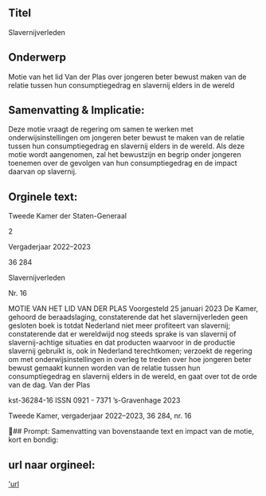 ## Titel
Slavernijverleden
## Onderwerp
Motie van het lid Van der Plas over jongeren beter bewust maken van de relatie tussen hun consumptiegedrag en slavernij elders in de wereld 
## Samenvatting & Implicatie:

Deze motie vraagt de regering om samen te werken met onderwijsinstellingen om jongeren beter bewust te maken van de relatie tussen hun consumptiegedrag en slavernij elders in de wereld. Als deze motie wordt aangenomen, zal het bewustzijn en begrip onder jongeren toenemen over de gevolgen van hun consumptiegedrag en de impact daarvan op slavernij.
## Orginele text:


Tweede Kamer der Staten-Generaal

2

Vergaderjaar 2022–2023

36 284

Slavernijverleden

Nr. 16

MOTIE VAN HET LID VAN DER PLAS
Voorgesteld 25 januari 2023
De Kamer,
gehoord de beraadslaging,
constaterende dat het slavernijverleden geen gesloten boek is totdat
Nederland niet meer profiteert van slavernij;
constaterende dat er wereldwijd nog steeds sprake is van slavernij of
slavernij-achtige situaties en dat producten waarvoor in de productie
slavernij gebruikt is, ook in Nederland terechtkomen;
verzoekt de regering om met onderwijsinstellingen in overleg te treden
over hoe jongeren beter bewust gemaakt kunnen worden van de relatie
tussen hun consumptiegedrag en slavernij elders in de wereld,
en gaat over tot de orde van de dag.
Van der Plas

kst-36284-16
ISSN 0921 - 7371
’s-Gravenhage 2023

Tweede Kamer, vergaderjaar 2022–2023, 36 284, nr. 16

## Prompt:
Samenvatting van bovenstaande text en impact van de motie, kort en bondig:

## url naar orgineel:
['url](https://gegevensmagazijn.tweedekamer.nl/OData/v4/2.0/Document(1ba98d06-986b-4748-b074-5895c189f3f2)/resource)
